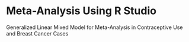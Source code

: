 # Meta-Analysis Using R Studio
Generalized Linear Mixed Model for Meta-Analysis in Contraceptive Use and Breast Cancer Cases
